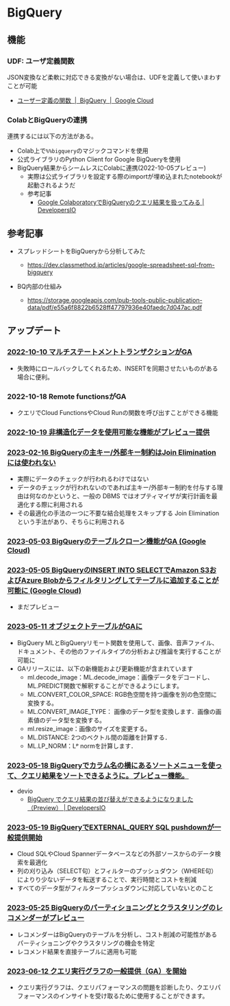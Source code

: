 # BigQuery

## 機能

### UDF: ユーザ定義関数

JSON変換など柔軟に対応できる変換がない場合は、UDFを定義して使いまわすことが可能

- [ユーザー定義の関数  |  BigQuery  |  Google Cloud](https://cloud.google.com/bigquery/docs/reference/standard-sql/user-defined-functions?hl=ja)

### ColabとBigQueryの連携

連携するには以下の方法がある。

- Colab上で`%%bigquery`のマジックコマンドを使用
- 公式ライブラリのPython Client for Google BigQueryを使用
- BigQuery結果からシームレスにColabに連携(2022-10-05プレビュー)
  - 実際は公式ライブラリを設定する際のimportが埋め込まれたnotebookが起動されるようだ
  - 参考記事
    - [Google ColaboratoryでBigQueryのクエリ結果を扱ってみる | DevelopersIO](https://dev.classmethod.jp/articles/bq_colab/)

## 参考記事

- スプレッドシートをBigQueryから分析してみた
  - https://dev.classmethod.jp/articles/google-spreadsheet-sql-from-bigquery

- BQ内部の仕組み
  - https://storage.googleapis.com/pub-tools-public-publication-data/pdf/e55a6f8822b6528ff47797936e40faedc7d047ac.pdf

## アップデート

### [2022-10-10 マルチステートメントトランザクションがGA](https://dev.classmethod.jp/articles/bigquery-mutistatement-transaction-ga/)

- 失敗時にロールバックしてくれるため、INSERTを同期させたいものがある場合に便利。

### 2022-10-18 Remote functionsがGA

- クエリでCloud FunctionsやCloud Runの関数を呼び出すことができる機能

### [2022-10-19 非構造化データを使用可能な機能がプレビュー提供](https://cloud.google.com/blog/products/data-analytics/how-to-manage-and-process-unstructured-data-in-bigquery?hl=en)

### [2023-02-16 BigQueryの主キー/外部キー制約はJoin Eliminationには使われない](https://qiita.com/abe_masanori/items/c19cf240fa3eaeeff44c)

- 実際にデータのチェックが行われるわけではない
- データのチェックが行われないのであれば主キー/外部キー制約を付与する理由は何なのかというと、一般の DBMS ではオプティマイザが実行計画を最適化する際に利用される
- その最適化の手法の一つに不要な結合処理をスキップする Join Elimination という手法があり、そちらに利用される

### [2023-05-03 BigQueryのテーブルクローン機能がGA (Google Cloud)](https://cloud.google.com/bigquery/docs/release-notes#May_03_2023)

### [2023-05-05 BigQueryのINSERT INTO SELECTでAmazon S3およびAzure Blobからフィルタリングしてテーブルに追加することが可能に (Google Cloud)](https://cloud.google.com/bigquery/docs/release-notes#May_05_2023)

- まだプレビュー

### [2023-05-11 オブジェクトテーブルがGAに](https://cloud.google.com/bigquery/docs/release-notes#May_11_2023)

- BigQuery MLとBigQueryリモート関数を使用して、画像、音声ファイル、ドキュメント、その他のファイルタイプの分析および推論を実行することが可能に
- GAリリースには、以下の新機能および更新機能が含まれています
  - ml.decode_image：ML.decode_image：画像データをデコードし、ML.PREDICT関数で解釈することができるようにします。
  - ML.CONVERT_COLOR_SPACE: RGB色空間を持つ画像を別の色空間に変換する。
  - ML.CONVERT_IMAGE_TYPE： 画像のデータ型を変換します．画像の画素値のデータ型を変換する。
  - ml.resize_image：画像のサイズを変更する。
  - ML.DISTANCE: 2つのベクトル間の距離を計算する．
  - ML.LP_NORM：Lᵖ normを計算します．

### [2023-05-18 BigQueryでカラム名の横にあるソートメニューを使って、クエリ結果をソートできるように。プレビュー機能。](https://cloud.google.com/bigquery/docs/release-notes#May_18_2023)

- devio
  - [BigQuery でクエリ結果の並び替えができるようになりました（Preview） | DevelopersIO](https://dev.classmethod.jp/articles/bigquery-sort-query-results/)

### [2023-05-19 BigQueryでEXTERNAL_QUERY SQL pushdownが一般提供開始](https://cloud.google.com/bigquery/docs/release-notes#May_19_2023)

- Cloud SQLやCloud Spannerデータベースなどの外部ソースからのデータ検索を最適化
- 列の刈り込み（SELECT句）とフィルターのプッシュダウン（WHERE句）によりり少ないデータを転送することで、実行時間とコストを削減
- すべてのデータ型がフィルタープッシュダウンに対応していないとのこと

### [2023-05-25 BigQueryのパーティショニングとクラスタリングのレコメンダーがプレビュー](https://cloud.google.com/bigquery/docs/release-notes#May_25_2023)

- レコメンダーはBigQueryのテーブルを分析し、コスト削減の可能性があるパーティショニングやクラスタリングの機会を特定
- レコメンド結果を直接テーブルに適用も可能

### [2023-06-12 クエリ実行グラフの一般提供（GA）を開始](https://cloud.google.com/bigquery/docs/release-notes#June_12_2023)

- クエリ実行グラフは、クエリパフォーマンスの問題を診断したり、クエリパフォーマンスのインサイトを受け取るために使用することができます。